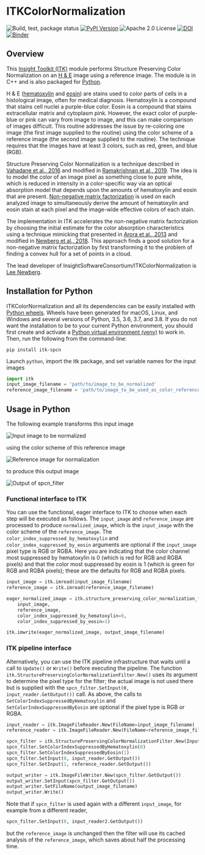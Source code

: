 # ITKColorNormalization

![Build, test, package status](https://github.com/InsightSoftwareConsortium/ITKColorNormalization/workflows/Build,%20test,%20package/badge.svg)
[![PyPI Version](https://img.shields.io/pypi/v/itk-spcn.svg)](https://pypi.python.org/pypi/itk-spcn)
![Apache 2.0 License](https://img.shields.io/badge/License-Apache%202.0-blue.svg)
[![DOI](https://zenodo.org/badge/263648073.svg)](https://zenodo.org/badge/latestdoi/263648073)
[![Binder](https://mybinder.org/badge_logo.svg)](https://mybinder.org/v2/gh/InsightSoftwareConsortium/ITKColorNormalization/master?filepath=examples%2FITKColorNormalization.ipynb)

## Overview

This [Insight Toolkit (ITK)](https://itk.org/) module performs Structure Preserving Color Normalization on an [H &
E](https://en.wikipedia.org/wiki/H%26E_stain) image using a reference image.  The module is in C++ and is also packaged
for [Python](https://www.python.org/).

H & E ([hematoxylin](https://en.wikipedia.org/wiki/Haematoxylin) and [eosin](https://en.wikipedia.org/wiki/Eosin)) are
stains used to color parts of cells in a histological image, often for medical diagnosis.  Hematoxylin is a compound
that stains cell nuclei a purple-blue color.  Eosin is a compound that stains extracellular matrix and cytoplasm pink.
However, the exact color of purple-blue or pink can vary from image to image, and this can make comparison of images
difficult.  This routine addresses the issue by re-coloring one image (the first image supplied to the routine) using
the color scheme of a reference image (the second image supplied to the routine).  The technique requires that the
images have at least 3 colors, such as red, green, and blue (RGB).

Structure Preserving Color Normalization is a technique described in [Vahadane et al.,
2016](https://doi.org/10.1109/TMI.2016.2529665) and modified in [Ramakrishnan et al.,
2019](https://arxiv.org/abs/1901.03088).  The idea is to model the color of an image pixel as something close to pure
white, which is reduced in intensity in a color-specific way via an optical absorption model that depends upon the
amounts of hematoxylin and eosin that are present.  [Non-negative matrix
factorization](https://en.wikipedia.org/wiki/Non-negative_matrix_factorization) is used on each analyzed image to
simultaneously derive the amount of hematoxylin and eosin stain at each pixel and the image-wide effective colors of
each stain.

The implementation in ITK accelerates the non-negative matrix factorization by choosing the initial estimate for the
color absorption characteristics using a technique mimicking that presented in [Arora et al.,
2013](http://proceedings.mlr.press/v28/arora13.html) and modified in [Newberg et al.,
2018](https://doi.org/10.1371/journal.pone.0193067).  This approach finds a good solution for a non-negative matrix
factorization by first transforming it to the problem of finding a convex hull for a set of points in a cloud.

The lead developer of InsightSoftwareConsortium/ITKColorNormalization is [Lee Newberg](https://github.com/Leengit/).

## Installation for Python

ITKColorNormalization and all its dependencies can be easily installed with [Python
wheels](https://blog.kitware.com/itk-is-on-pypi-pip-install-itk-is-here/).  Wheels have been generated for macOS, Linux,
and Windows and several versions of Python, 3.5, 3.6, 3.7, and 3.8.  If you do not want the installation to be to your
current Python environment, you should first create and activate a [Python virtual environment
(venv)](https://docs.python.org/3/tutorial/venv.html) to work in.  Then, run the following from the command-line:

```shell-script
pip install itk-spcn
```

Launch `python`, import the itk package, and set variable names for the input images

```python
import itk
input_image_filename = 'path/to/image_to_be_normalized'
reference_image_filename = 'path/to/image_to_be_used_as_color_reference'
```

## Usage in Python

The following example transforms this input image

![Input image to be normalized](https://data.kitware.com/api/v1/file/57718cc48d777f1ecd8a883f/download)

using the color scheme of this reference image

![Reference image for normalization](https://data.kitware.com/api/v1/file/576ad39b8d777f1ecd6702f2/download)

to produce this output image

![Output of spcn_filter](https://data.kitware.com/api/v1/file/5ed685d89014a6d84e9bc6f0/download)

### Functional interface to ITK

You can use the functional, eager interface to ITK to choose when each step will be executed as follows.  The
`input_image` and `reference_image` are processed to produce `normalized_image`, which is the `input_image` with the
color scheme of the `reference_image`.  The `color_index_suppressed_by_hematoxylin` and
`color_index_suppressed_by_eosin` arguments are optional if the `input_image` pixel type is RGB or RGBA.  Here you are
indicating that the color channel most suppressed by hematoxylin is 0 (which is red for RGB and RGBA pixels) and that
the color most suppressed by eosin is 1 (which is green for RGB and RGBA pixels)\; these are the defaults for RGB and
RGBA pixels.

```python
input_image = itk.imread(input_image_filename)
reference_image = itk.imread(reference_image_filename)

eager_normalized_image = itk.structure_preserving_color_normalization_filter(
    input_image,
    reference_image,
    color_index_suppressed_by_hematoxylin=0,
    color_index_suppressed_by_eosin=1)

itk.imwrite(eager_normalized_image, output_image_filename)
```

### ITK pipeline interface

Alternatively, you can use the ITK pipeline infrastructure that waits until a call to `Update()` or `Write()` before
executing the pipeline.  The function `itk.StructurePreservingColorNormalizationFilter.New()` uses its argument to
determine the pixel type for the filter\; the actual image is not used there but is supplied with the
`spcn_filter.SetInput(0, input_reader.GetOutput())` call.  As above, the calls to
`SetColorIndexSuppressedByHematoxylin` and `SetColorIndexSuppressedByEosin` are optional if the pixel type is RGB or
RGBA.

```python
input_reader = itk.ImageFileReader.New(FileName=input_image_filename)
reference_reader = itk.ImageFileReader.New(FileName=reference_image_filename)

spcn_filter = itk.StructurePreservingColorNormalizationFilter.New(Input=input_reader.GetOutput())
spcn_filter.SetColorIndexSuppressedByHematoxylin(0)
spcn_filter.SetColorIndexSuppressedByEosin(1)
spcn_filter.SetInput(0, input_reader.GetOutput())
spcn_filter.SetInput(1, reference_reader.GetOutput())

output_writer = itk.ImageFileWriter.New(spcn_filter.GetOutput())
output_writer.SetInput(spcn_filter.GetOutput())
output_writer.SetFileName(output_image_filename)
output_writer.Write()
```

Note that if `spcn_filter` is used again with a different `input_image`, for example from a different reader,

```python
spcn_filter.SetInput(0, input_reader2.GetOutput())
```

but the `reference_image` is unchanged then the filter will use its cached analysis of the `reference_image`, which
saves about half the processing time.
